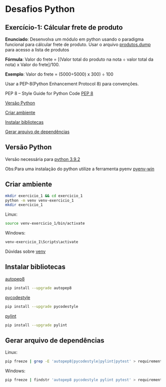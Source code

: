 # Desafios Python

## Exercício-1: Cálcular frete de produto

**Enunciado**: Desenvolva um módulo em python usando o paradigma funcional para cálcular frete de produto.
Usar o arquivo [produtos.dump]("https://github.com/rodrigmars/desafios_python/tree/main/exercicio_1/") para acesso a lista de produtos

**Fórmula**:
Valor do frete = [(Valor total do produto na nota ÷ valor total da nota) x Valor do frete]/100.

**Exemplo**:
Valor do frete = (5000÷5000) x 300) ÷ 100

Usar a PEP-8(Python Enhancement Protocol 8) para convenções.

PEP 8 – Style Guide for Python Code
[PEP 8](https://peps.python.org/pep-0008/)

[Versão Python](#versão-python)

[Criar ambiente](#criar-ambiente)

[Instalar bibliotecas](#instalar-bibliotecas)

[Gerar arquivo de dependências](#gerar-arquivo-de-dependências)

## Versão Python

Versão necessária para
[python 3.9.2](https://www.python.org/downloads/release/python-392/)

Obs:Para uma instalação do python utilize a ferramenta pyenv
[pyenv-win](https://github.com/pyenv-win/pyenv-win)

## Criar ambiente

```bash
mkdir exercicio_1 && cd exercicio_1
python -m venv venv-exercicio_1
mkdir exercicio_1
```

Linux:

```bash
source venv-exercicio_1/bin/activate
```

Windows:

```bash
venv-exercicio_1\Scripts\activate
```

Dúvidas sobre [venv](https://docs.python.org/3/library/venv.html)

## Instalar bibliotecas

[autopep8](https://github.com/hhatto/autopep8)

```bash
pip install --upgrade autopep8
```

[pycodestyle](https://github.com/PyCQA/pycodestyle)

```bash
pip install --upgrade pycodestyle
```

[pylint](https://github.com/PyCQA/pylint)

```bash
pip install --upgrade pylint
```

## Gerar arquivo de dependências

Linux:

```bash
pip freeze | grep -E 'autopep8|pycodestyle|pylint|pytest' > requirements.txt
```

Windows:

```bash
pip freeze | findstr 'autopep8 pycodestyle pylint pytest' > requirements.txt
```
